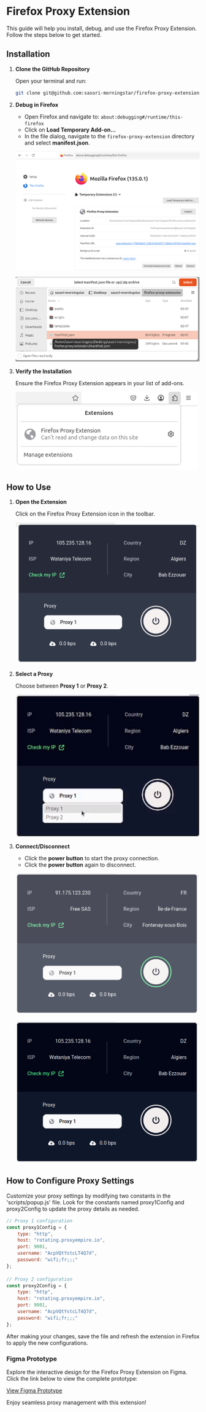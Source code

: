 # Firefox Proxy Extension

This guide will help you install, debug, and use the Firefox Proxy Extension. Follow the steps below to get started.

## Installation

1. **Clone the GitHub Repository**

    Open your terminal and run:

    ```sh
    git clone git@github.com:sasori-morningstar/firefox-proxy-extension.git
    ```

2. **Debug in Firefox**

    - Open Firefox and navigate to: `about:debugging#/runtime/this-firefox`
    - Click on **Load Temporary Add-on...**
    - In the file dialog, navigate to the `firefox-proxy-extension` directory and select **manifest.json**.

    ![Firefox Debugging page](assets/docs/firefox-debugging.png)

    ![Project Directory](assets/docs/project-directory.png)

3. **Verify the Installation**

    Ensure the Firefox Proxy Extension appears in your list of add-ons.

    ![Firefox Add-ons](assets/docs/firefox-add-on.png)

## How to Use

1. **Open the Extension**

    Click on the Firefox Proxy Extension icon in the toolbar.

    ![Firefox Proxy Extension](assets/docs/firefox-proxy-extension-default.png)

2. **Select a Proxy**

    Choose between **Proxy 1** or **Proxy 2**.

    ![Choose Proxy](assets/docs/choose-proxy.png)

3. **Connect/Disconnect**

    - Click the **power button** to start the proxy connection.
    - Click the **power button** again to disconnect.

    ![Proxy Connected](assets/docs/proxy-connected.png)
    
    ![Proxy Disconnected](assets/docs/proxy-disconnected.png)

## How to Configure Proxy Settings

Customize your proxy settings by modifying two constants in the 'scripts/popup.js' file. Look for the constants named proxy1Config and proxy2Config to update the proxy details as needed.

```js
// Proxy 1 configuration
const proxy1Config = {
    type: "http",
    host: "rotating.proxyempire.io",
    port: 9001,
    username: "AcpVQtYstcLT4Q7d",
    password: "wifi;fr;;;"
};

// Proxy 2 configuration
const proxy2Config = {
    type: "http",
    host: "rotating.proxyempire.io",
    port: 9001,
    username: "AcpVQtYstcLT4Q7d",
    password: "wifi;fr;;;"
};
```

After making your changes, save the file and refresh the extension in Firefox to apply the new configurations.

### Figma Prototype

Explore the interactive design for the Firefox Proxy Extension on Figma. Click the link below to view the complete prototype:

[View Figma Prototype](https://www.figma.com/design/qknjXkUDtHUUdlBCGjGIHc/Firefox-Proxy-Extension)

Enjoy seamless proxy management with this extension!
